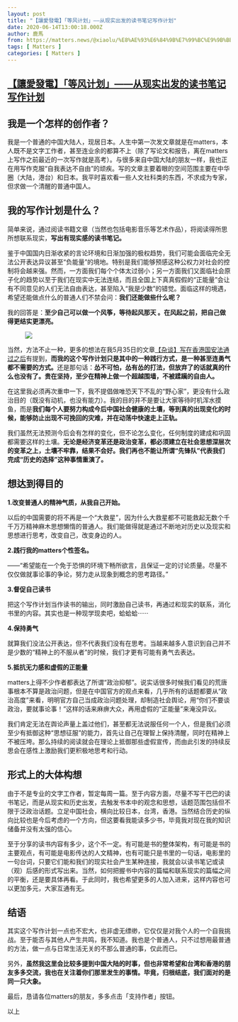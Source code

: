 ```yaml
---
layout: post
title: "【讓愛發電】「等风计划」——从现实出发的读书笔记写作计划"
date: 2020-06-14T13:00:18.000Z
author: 鹿馬
from: https://matters.news/@xiaolu/%E8%AE%93%E6%84%9B%E7%99%BC%E9%9B%BB-%E7%AD%89%E9%A3%8E%E8%AE%A1%E5%88%92-%E4%BB%8E%E7%8E%B0%E5%AE%9E%E5%87%BA%E5%8F%91%E7%9A%84%E8%AF%BB%E4%B9%A6%E7%AC%94%E8%AE%B0%E5%86%99%E4%BD%9C%E8%AE%A1%E5%88%92-bafyreib7r6lsokkl2bqok3sh6kgw64phpfcjlqtvr4pv6tcx5hdvnv5j6y
tags: [ Matters ]
categories: [ Matters ]
---
```

<!--1592139618000-->
[【讓愛發電】「等风计划」——从现实出发的读书笔记写作计划](https://matters.news/@xiaolu/%E8%AE%93%E6%84%9B%E7%99%BC%E9%9B%BB-%E7%AD%89%E9%A3%8E%E8%AE%A1%E5%88%92-%E4%BB%8E%E7%8E%B0%E5%AE%9E%E5%87%BA%E5%8F%91%E7%9A%84%E8%AF%BB%E4%B9%A6%E7%AC%94%E8%AE%B0%E5%86%99%E4%BD%9C%E8%AE%A1%E5%88%92-bafyreib7r6lsokkl2bqok3sh6kgw64phpfcjlqtvr4pv6tcx5hdvnv5j6y)
------

<div>
<h2><strong>我是一个怎样的创作者？</strong></h2><p>我是一个普通的中国大陆人，现居日本。人生中第一次发文章就是在matters，本人既不是文字工作者，甚至连业余的都算不上（除了写论文和报告，离在matters上写作之前最近的一次写作就是高考）。与很多来自中国大陆的朋友一样，我也正在用写作克服“自我表达不自由”的顽疾。写的文章主要着眼的空间范围主要在中华圈（大陆，港台）和日本。我平时喜欢看一些人文社科类的东西，不求成为专家，但求做一个清醒的普通中国人。</p><h2><strong>我的写作计划是什么？</strong></h2><p>简单来说，通过阅读书籍文章（当然也包括电影音乐等艺术作品），将阅读得所思所想联系现实，<strong>写出有现实感的读书笔记。</strong></p><p>鉴于中国国内日渐收紧的言论环境和日渐加强的极权趋势，我们可能会面临完全无法公开表达异议甚至“负能量”的境地。特别是我们能够预感这种公权力对社会的控制将会越来强。然而，一方面我们每个个体太过弱小；另一方面我们又面临社会原子化的趋势以至于我们在现实中无法连结，而且全国上下真真假假的“正能量”会让有不同意见的人们无法自由表达，甚至陷入“我是少数”的错觉。面临这样的境遇，希望还能做点什么的普通人们不禁会问：<strong>我们还能做些什么呢？</strong></p><p>我的回答是：<strong>至少自己可以做一个风筝，等待起风那天 。在风起之前，把自己做得更结实更漂亮。</strong></p><figure class="image"><img src="https://assets.matters.news/embed/fae54ac9-2e51-49d3-9a1f-f55a0ca6eff2.jpeg" data-asset-id="fae54ac9-2e51-49d3-9a1f-f55a0ca6eff2" referrerpolicy="no-referrer"><figcaption><span></span></figcaption></figure><p>当然，方法不止一种，更多的想法在我5月35日的文章<a href="https://matters.news/@xiaolu/%E6%9D%82%E8%B0%88-%E5%86%99%E5%9C%A8%E9%A6%99%E6%B8%AF%E5%9B%BD%E5%AE%89%E6%B3%95%E9%80%9A%E8%BF%87%E4%B9%8B%E5%90%8E-bafyreiaptbz7t526kyp5p7g4353naiievojp2m2pu3brif2ljhyvm57bx4" target="_blank">【杂谈】写在香港国安法通过之后</a>有提到，<strong>而我的这个写作计划只是其中的一种践行方式，是一种甚至连勇气都不需要的方式。</strong>还是那句话：<strong>怂不可怕，怂有怂的打法，但放弃了的话就真的什么也没有了。贵在坚持，至少在精神上做一个超越围墙，不被蹂躏的自由人。</strong></p><p>在这里我必须再次重申一下，我不提倡做唯恐天下不乱的“野心家”，更没有什么政治目的（既没有动机，也没有能力）。我的目的并不是要让大家等待时机浑水摸鱼，而是<strong>我们每个人要努力构成今后中国社会健康的土壤，等到真的出现变化的时候，能够防止出现不可挽回的灾难，并在动荡中快速走上正轨。</strong></p><p>我们虽然无法预测今后会有怎样的变化，但不论怎么变化，任何制度的建成和巩固都需要这样的土壤。<strong>无论是经济变革还是政治变革，都必须建立在社会思想深层次的变革之上，土壤不牢靠，结果不会好。我们再也不能让所谓“先锋队”代表我们完成“历史的选择”这种事情重演了。</strong></p><h2><strong>想达到得目的</strong></h2><p><strong>1.改变普通人的精神气质，从我自己开始。</strong></p><p>以后的中国需要的将不再是一个“大救星”，因为什么大救星都不可能救起无数个千千万万精神麻木思想懒惰的普通人。我们能做得就是通过不断地对历史以及现实和思想进行思考，改变自己，改变身边的人。</p><p><strong>2.践行我的matters个性签名。</strong></p><p>——“希望能在一个免于恐惧的环境下畅所欲言，且保证一定的讨论质量。尽量不仅仅做就事论事的争论，努力走从现象到概念的思考路径。”</p><p><strong>3.督促自己读书</strong></p><p>把这个写作计划当作读书的输出，同时激励自己读书，再通过和现实的联系，消化书里的内容。其实也是一种现学现卖吧，蛤蛤蛤······</p><p><strong>4.保持勇气</strong></p><p>就算我们没法公开表达，但不代表我们没有在思考。当越来越多人意识到自己并不是少数的“精神上的不服从者”的时候，我们才更有可能有勇气去表达。</p><p><strong>5.抵抗无力感和虚假的正能量</strong></p><p>matters上得不少作者都表达了所谓“政治抑郁”。说实话很多时候我们看见的荒唐事根本不算是政治问题，但是在中国官方的观点来看，几乎所有的话题都要从“政治高度”来看，明明官方自己当成政治问题处理，却制造社会舆论，用“你们不要谈政治，要就事论事！”这样的话来麻痹大众，再用虚假的“正能量”来淹没异议。</p><p>我们肯定无法在舆论声量上盖过他们，甚至都无法说服任何一个人，但是我们必须至少有抵御这种“思想征服”的能力，首先让自己在理智上保持清醒，同时在精神上不被压垮。那么持续的阅读就会在理论上抵御那些虚假宣传，而由此引发的持续反思会在感性上激励我们更积极地思考和行动。</p><h2><strong>形式上的大体构想</strong></h2><p>由于不是专业的文字工作者，暂定每周一篇。至于内容方面，尽量不写干巴巴的读书笔记，而是从现实和历史出发，去触发书本中的观念和思想，话题范围包括但不限于泛政治话题。立足中国社会，横向比较日本，台湾，香港。当然结合历史的纵向比较也是今后考虑的一个方向，但这要看我能读多少书，毕竟我对现在我的知识储备并没有太强的信心。</p><p>至于分享的读书内容有多少，这个不一定。有可能是书的整体架构，有可能是书的主要观点，有可能是电影传达的人文精神，也有可能只是书里的一句话，电影里的一句台词，只要它们能和我们的现实社会产生某种连接，我就会以读书笔记或读（观）后感的形式写出来。当然，如何把握书中内容的篇幅和联系现实的篇幅之间的平衡，还是要具体再看。于此同时，我也希望更多的人加入进来，这样内容也可以更加多元，大家互通有无。</p><h2><strong>结语</strong></h2><p>其实这个写作计划一点也不宏大，也非虚无缥缈，它仅仅是对我个人的一个自我挑战。至于能否与其他人产生共鸣，我不知道。我也是个普通人，只不过想用最普通的方法，做一点与日常生活无关的不那么普通的事，仅此而已。</p><p>另外，<strong>虽然我这里会比较多提到中国大陆的时事，但也非常希望和台湾和香港的朋友多多交流，我也在关注着你们那里发生的事情。毕竟，归根结底，我们面对的是同一只大象。</strong></p><p>最后，恳请各位matters的朋友，多多点击「支持作者」按钮。</p><p>以上</p><p><br></p>
</div>
